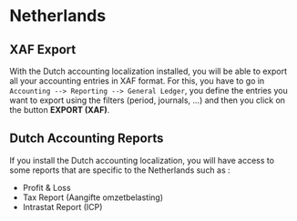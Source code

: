 # Netherlands

## XAF Export

With the Dutch accounting localization installed, you will be able to
export all your accounting entries in XAF format. For this, you have to
go in `Accounting --> Reporting --> General Ledger`, you define the
entries you want to export using the filters (period, journals, ...) and
then you click on the button **EXPORT (XAF)**.

## Dutch Accounting Reports

If you install the Dutch accounting localization, you will have access
to some reports that are specific to the Netherlands such as :

- Profit & Loss
- Tax Report (Aangifte omzetbelasting)
- Intrastat Report (ICP)
